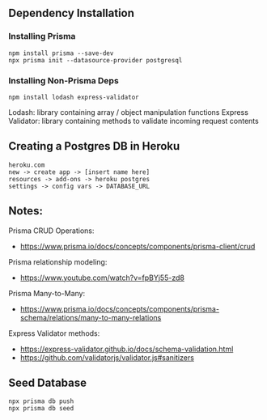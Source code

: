 ## Dependency Installation

### Installing Prisma

```
npm install prisma --save-dev
npx prisma init --datasource-provider postgresql
```

### Installing Non-Prisma Deps

```
npm install lodash express-validator
```

Lodash: library containing array / object manipulation functions
Express Validator: library containing methods to validate incoming request contents

## Creating a Postgres DB in Heroku

```
heroku.com
new -> create app -> [insert name here]
resources -> add-ons -> heroku postgres
settings -> config vars -> DATABASE_URL
```

## Notes:

Prisma CRUD Operations:

- https://www.prisma.io/docs/concepts/components/prisma-client/crud

Prisma relationship modeling:

- https://www.youtube.com/watch?v=fpBYj55-zd8

Prisma Many-to-Many:

- https://www.prisma.io/docs/concepts/components/prisma-schema/relations/many-to-many-relations

Express Validator methods:

- https://express-validator.github.io/docs/schema-validation.html
- https://github.com/validatorjs/validator.js#sanitizers

## Seed Database

```
npx prisma db push
npx prisma db seed
```
